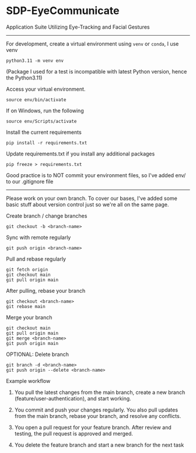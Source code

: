 # SDP-EyeCommunicate
Application Suite Utilizing Eye-Tracking and Facial Gestures

---


For development, create a virtual environment using `venv` or `conda`, I use venv

```python3.11 -m venv env```

(Package I used for a test is incompatible with latest Python version, hence the Python3.11)

Access your virtual environment.  

```source env/bin/activate```  

If on Windows, run the following

```source env/Scripts/activate```  

Install the current requirements

```pip install -r requirements.txt```

Update requirements.txt if you install any additional packages

```pip freeze > requirements.txt```

Good practice is to NOT commit your environment files, so I've added env/ to our .gitignore file

---

Please work on your own branch. To cover our bases, I've added some basic stuff about version control just so we're all on the same page. 

Create branch / change branches

```git checkout -b <branch-name>```

Sync with remote regularly 

```git push origin <branch-name>```

Pull and rebase regularly
```
git fetch origin
git checkout main
git pull origin main
```

After pulling, rebase your branch
```
git checkout <branch-name>
git rebase main
```

Merge your branch
```
git checkout main
git pull origin main
git merge <branch-name>
git push origin main
```

OPTIONAL: Delete branch
```
git branch -d <branch-name>
git push origin --delete <branch-name>
```

Example workflow

1. You pull the latest changes from the main branch, create a new branch (feature/user-authentication), and start working.

2. You commit and push your changes regularly. You also pull updates from the main branch, rebase your branch, and resolve any conflicts.

3. You open a pull request for your feature branch. After review and testing, the pull request is approved and merged.

4. You delete the feature branch and start a new branch for the next task

